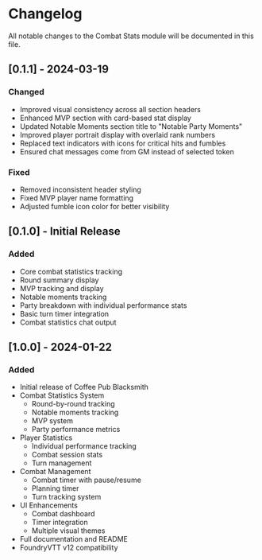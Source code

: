 # Changelog

All notable changes to the Combat Stats module will be documented in this file.

## [0.1.1] - 2024-03-19
### Changed
- Improved visual consistency across all section headers
- Enhanced MVP section with card-based stat display
- Updated Notable Moments section title to "Notable Party Moments"
- Improved player portrait display with overlaid rank numbers
- Replaced text indicators with icons for critical hits and fumbles
- Ensured chat messages come from GM instead of selected token

### Fixed
- Removed inconsistent header styling
- Fixed MVP player name formatting
- Adjusted fumble icon color for better visibility

## [0.1.0] - Initial Release
### Added
- Core combat statistics tracking
- Round summary display
- MVP tracking and display
- Notable moments tracking
- Party breakdown with individual performance stats
- Basic turn timer integration
- Combat statistics chat output

## [1.0.0] - 2024-01-22

### Added
- Initial release of Coffee Pub Blacksmith
- Combat Statistics System
  - Round-by-round tracking
  - Notable moments tracking
  - MVP system
  - Party performance metrics
- Player Statistics
  - Individual performance tracking
  - Combat session stats
  - Turn management
- Combat Management
  - Combat timer with pause/resume
  - Planning timer
  - Turn tracking system
- UI Enhancements
  - Combat dashboard
  - Timer integration
  - Multiple visual themes
- Full documentation and README
- FoundryVTT v12 compatibility 